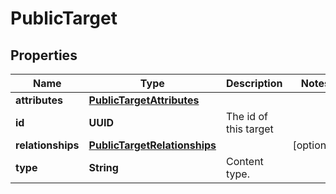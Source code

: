 

# PublicTarget


## Properties

| Name | Type | Description | Notes |
|------------ | ------------- | ------------- | -------------|
|**attributes** | [**PublicTargetAttributes**](PublicTargetAttributes.md) |  |  |
|**id** | **UUID** | The id of this target |  |
|**relationships** | [**PublicTargetRelationships**](PublicTargetRelationships.md) |  |  [optional] |
|**type** | **String** | Content type. |  |



